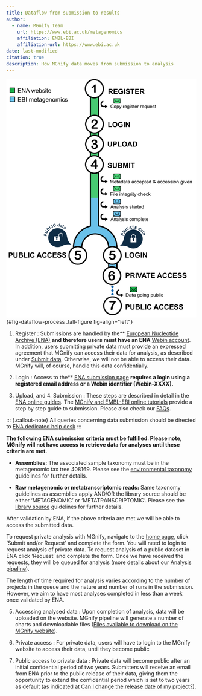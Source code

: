 ```yaml
---
title: Dataflow from submission to results
author: 
  - name: MGnify Team
    url: https://www.ebi.ac.uk/metagenomics
    affiliation: EMBL-EBI
    affiliation-url: https://www.ebi.ac.uk
date: last-modified
citation: true
description: How MGnify data moves from submission to analysis
---
```

![MGnify data flow from submission to [analysis results](glossary.md#analysis-result).](images/dataflow/submit_graph_08_web032.png){#fig-dataflow-process .tall-figure fig-align="left"}

1. Register
: Submissions are handled by the** [European Nucleotide Archive (ENA)](https://www.ebi.ac.uk/ena/) **and therefore users must have an ENA** [Webin account](https://www.ebi.ac.uk/ena/submit/sra/). In addition, users submitting private data must provide an expressed agreement that MGnify can access their data for analysis, as described under [Submit data](https://www.ebi.ac.uk/metagenomics/submit). Otherwise, we will not be able to access their data. MGnify will, of course, handle this data confidentially.

2. Login
: Access to the** [ENA submission page](https://www.ebi.ac.uk/ena/submit/sra/) **requires a login using a registered email address or a Webin identifier (Webin-XXXX).**

3. Upload, and 4. Submission
: These steps are described in detail in the [ENA online guides](tutorials.md#ena-online-guides). The [MGnify and EMBL-EBI online tutorials](tutorials.md#mgnify-and-embl-ebi-online-tutorials) provide a step by step guide to submission. Please also check our [FAQs](faqs.md#faq).

::: {.callout-note}
All queries concerning data submission should be directed to [ENA dedicated help desk](https://www.ebi.ac.uk/ena/browser/support)
:::

**The following ENA submission criteria must be fulfilled. Please note, MGnify will not have access to retrieve data for analyses until these criteria are met.**

* **Assemblies:**
	The associated sample taxonomy must be in the metagenomic tax tree 408169. Please see the [environmental taxonomy](https://ena-docs.readthedocs.io/en/latest/faq/taxonomy.html#environmental-taxonomic-classifications) guidelines for further details.

* **Raw metagenomic or metatranscriptomic reads:**
	Same taxonomy guidelines as assemblies apply AND/OR the library source should be either ‘METAGENOMIC’ or ‘METATRANSCRIPTOMIC’. Please see the [library source](https://ena-docs.readthedocs.io/en/latest/submit/reads/webin-cli.html#permitted-values-for-library-source) guidelines for further details.

After validation by ENA, if the above criteria are met we will be able to access the submitted data.

To request private analysis with MGnify, navigate to the [home page](https://www.ebi.ac.uk/metagenomics/), click ‘Submit and/or Request’ and complete the form. You will need to login to request analysis of private data. To request analysis of a public dataset in ENA click ‘Request’ and complete the form.
Once we have received the requests, they will be queued for analysis (more details about our [Analysis pipeline](analysis.md#analysis)).

The length of time required for analysis varies according to the number of projects in the queue and the nature and number of runs in the submission. However, we aim to have most analyses completed in less than a week once validated by ENA.

5. Accessing analysed data
: Upon completion of analysis, data will be uploaded on the website. MGnify pipeline will generate a number of charts and downloadable files ([Files available to download on the MGnify website](portal.md#files-available-to-download-on-the-mgnify-website)).

6. Private access
: For private data, users will have to login to the MGnify website to access their data, until they become public

7. Public access to private data
: Private data will become public after an initial confidential period of two years. Submitters will receive an email from ENA prior to the public release of their data, giving them the opportunity to extend the confidential period which is set to two years as default (as indicated at [Can I change the release date of my project?](faqs.md#can-i-change-the-release-date-of-my-project)).
